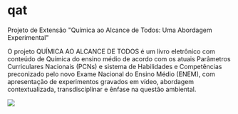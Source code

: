 ﻿qat
===

Projeto de Extensão "Química ao Alcance de Todos: Uma Abordagem Experimental"

O projeto QUÍMICA AO ALCANCE DE TODOS é um livro eletrônico com conteúdo de Química do 
ensino médio de acordo com os atuais Parâmetros Curriculares Nacionais (PCNs) e sistema 
de Habilidades e Competências preconizado pelo novo Exame Nacional do Ensino Médio (ENEM), 
com apresentação de experimentos gravados em vídeo, abordagem contextualizada, transdisciplinar 
e ênfase na questão ambiental.

<img src="/qat/tree/master/assets/images/qat.jpeg">
